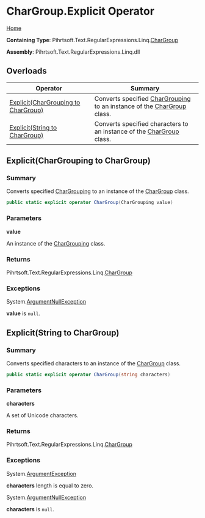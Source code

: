 # CharGroup\.Explicit Operator

[Home](../../../../../../README.md)

**Containing Type**: Pihrtsoft\.Text\.RegularExpressions\.Linq\.[CharGroup](../README.md)

**Assembly**: Pihrtsoft\.Text\.RegularExpressions\.Linq\.dll

## Overloads

| Operator | Summary |
| -------- | ------- |
| [Explicit(CharGrouping to CharGroup)](#Pihrtsoft_Text_RegularExpressions_Linq_CharGroup_op_Explicit_Pihrtsoft_Text_RegularExpressions_Linq_CharGrouping__Pihrtsoft_Text_RegularExpressions_Linq_CharGroup) | Converts specified [CharGrouping](../../CharGrouping/README.md) to an instance of the [CharGroup](../README.md) class\. |
| [Explicit(String to CharGroup)](#Pihrtsoft_Text_RegularExpressions_Linq_CharGroup_op_Explicit_System_String__Pihrtsoft_Text_RegularExpressions_Linq_CharGroup) | Converts specified characters to an instance of the [CharGroup](../README.md) class\. |

## Explicit\(CharGrouping to CharGroup\) <a name="Pihrtsoft_Text_RegularExpressions_Linq_CharGroup_op_Explicit_Pihrtsoft_Text_RegularExpressions_Linq_CharGrouping__Pihrtsoft_Text_RegularExpressions_Linq_CharGroup"></a>

### Summary

Converts specified [CharGrouping](../../CharGrouping/README.md) to an instance of the [CharGroup](../README.md) class\.

```csharp
public static explicit operator CharGroup(CharGrouping value)
```

### Parameters

**value**

An instance of the [CharGrouping](../../CharGrouping/README.md) class\.

### Returns

Pihrtsoft\.Text\.RegularExpressions\.Linq\.[CharGroup](../README.md)

### Exceptions

System\.[ArgumentNullException](https://docs.microsoft.com/en-us/dotnet/api/system.argumentnullexception)

**value** is `null`\.

## Explicit\(String to CharGroup\) <a name="Pihrtsoft_Text_RegularExpressions_Linq_CharGroup_op_Explicit_System_String__Pihrtsoft_Text_RegularExpressions_Linq_CharGroup"></a>

### Summary

Converts specified characters to an instance of the [CharGroup](../README.md) class\.

```csharp
public static explicit operator CharGroup(string characters)
```

### Parameters

**characters**

A set of Unicode characters\.

### Returns

Pihrtsoft\.Text\.RegularExpressions\.Linq\.[CharGroup](../README.md)

### Exceptions

System\.[ArgumentException](https://docs.microsoft.com/en-us/dotnet/api/system.argumentexception)

**characters** length is equal to zero\.

System\.[ArgumentNullException](https://docs.microsoft.com/en-us/dotnet/api/system.argumentnullexception)

**characters** is `null`\.

